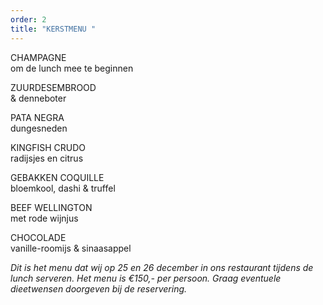 ```yaml
---
order: 2
title: "KERSTMENU "
---
```

CHAMPAGNE \
om de lunch mee te beginnen

ZUURDESEMBROOD \
& denneboter 

PATA NEGRA \
dungesneden 

KINGFISH CRUDO\
radijsjes en citrus 

GEBAKKEN COQUILLE \
bloemkool, dashi & truffel 

BEEF WELLINGTON \
met rode wijnjus

CHOCOLADE \
vanille-roomijs & sinaasappel 

*Dit is het menu dat wij op 25 en 26 december in ons restaurant tijdens de lunch serveren. Het menu is €150,- per persoon. Graag eventuele dieetwensen doorgeven bij de reservering.*